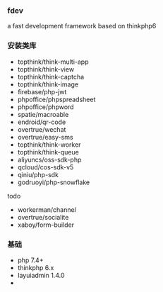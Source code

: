 ### fdev
a fast development framework based on thinkphp6


### 安装类库
- topthink/think-multi-app
- topthink/think-view
- topthink/think-captcha
- topthink/think-image
- firebase/php-jwt
- phpoffice/phpspreadsheet
- phpoffice/phpword
- spatie/macroable
- endroid/qr-code
- overtrue/wechat
- overtrue/easy-sms
- topthink/think-worker
- topthink/think-queue
- aliyuncs/oss-sdk-php
- qcloud/cos-sdk-v5
- qiniu/php-sdk
- godruoyi/php-snowflake


todo
- workerman/channel
- overtrue/socialite
- xaboy/form-builder


### 基础
- php 7.4+
- thinkphp 6.x
- layuiadmin 1.4.0
- 
